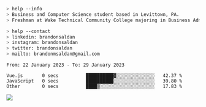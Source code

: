 ````bash
> help --info
> Business and Computer Science student based in Levittown, PA.
> Freshman at Wake Technical Community College majoring in Business Administration.
````

````bash
> help --contact
> linkedin: brandonsaldan
> instagram: brandonsaldan
> twitter: brandonsaldan
> mailto: brandonmsaldan@gmail.com
````

<!--START_SECTION:waka-->

```text
From: 22 January 2023 - To: 29 January 2023

Vue.js       0 secs          ██████████▓░░░░░░░░░░░░░░   42.37 %
JavaScript   0 secs          ██████████░░░░░░░░░░░░░░░   39.80 %
Other        0 secs          ████▒░░░░░░░░░░░░░░░░░░░░   17.83 %
```

<!--END_SECTION:waka-->

![](https://komarev.com/ghpvc/?username=brandonsaldan&color=6A8AFF)
